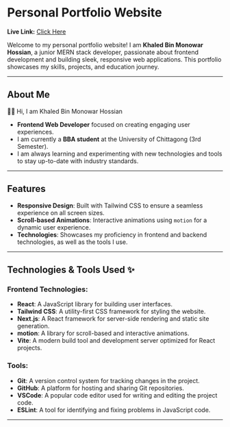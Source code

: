 # Personal Portfolio Website

**Live Link:** [Click Here](https://kbmh-mahi.netlify.app/)

Welcome to my personal portfolio website! I am **Khaled Bin Monowar Hossian**, a junior MERN stack developer, passionate about frontend development and building sleek, responsive web applications. This portfolio showcases my skills, projects, and education journey.

---

## About Me

👋🏻 Hi, I am Khaled Bin Monowar Hossian  
- **Frontend Web Developer** focused on creating engaging user experiences.
- I am currently a **BBA student** at the University of Chittagong (3rd Semester).
- I am always learning and experimenting with new technologies and tools to stay up-to-date with industry standards.

---

## Features

- **Responsive Design**: Built with Tailwind CSS to ensure a seamless experience on all screen sizes.
- **Scroll-based Animations**: Interactive animations using `motion` for a dynamic user experience.
- **Technologies**: Showcases my proficiency in frontend and backend technologies, as well as the tools I use.

---

## Technologies & Tools Used ✨

### Frontend Technologies:
- **React**: A JavaScript library for building user interfaces.
- **Tailwind CSS**: A utility-first CSS framework for styling the website.
- **Next.js**: A React framework for server-side rendering and static site generation.
- **motion**: A library for scroll-based and interactive animations.
- **Vite**: A modern build tool and development server optimized for React projects.

### Tools:
- **Git**: A version control system for tracking changes in the project.
- **GitHub**: A platform for hosting and sharing Git repositories.
- **VSCode**: A popular code editor used for writing and editing the project code.
- **ESLint**: A tool for identifying and fixing problems in JavaScript code.

---
